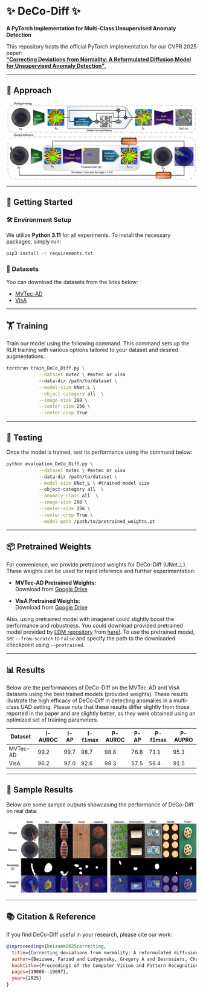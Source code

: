 

# ✨ DeCo-Diff ✨
**A PyTorch Implementation for Multi-Class Unsupervised Anomaly Detection**

This repository hosts the official PyTorch implementation for our CVPR 2025 paper:  
[**"Correcting Deviations from Normality: A Reformulated Diffusion Model for Unsupervised Anomaly Detection"**.](https://openaccess.thecvf.com/content/CVPR2025/papers/Beizaee_Correcting_Deviations_from_Normality_A_Reformulated_Diffusion_Model_for_Multi-Class_CVPR_2025_paper.pdf)

---

## 🎨 Approach


![DeCo-Diff](./assets/DeCo-for-UAD.png)

---

## 🚀 Getting Started

### 🛠️ Environment Setup

We utilize **Python 3.11** for all experiments. To install the necessary packages, simply run:

```bash
pip3 install -r requirements.txt
```

### 📁 Datasets

You can download the datasets from the links below:
- [MVTec-AD](https://www.mvtec.com/company/research/datasets/mvtec-ad)
- [VisA](https://amazon-visual-anomaly.s3.us-west-2.amazonaws.com/VisA_20220922.tar)


---

## 🏋️ Training

Train our model using the following command. This command sets up the RLR training with various options tailored to your dataset and desired augmentations:

```bash
torchrun train_DeCo_Diff.py \
            --dataset mvtec \ #mvtec or visa
            --data-dir /path/to/dataset \
            --model-size UNet_L \
            --object-category all  \
            --image-size 288 \
            --center-size 256 \
            --center-crop True
```

---

## 🧪 Testing

Once the model is trained, test its performance using the command below:

```bash
python evaluation_DeCo_Diff.py \
            --dataset mvtec \ #mvtec or visa
            --data-dir /path/to/dataset \
            --model-size UNet_L \ #trained model size
            --object-category all  \
            --anomaly-class all  \
            --image-size 288 \
            --center-size 256 \
            --center-crop True \
            --model-path /path/to/pretrained_weights.pt
```
---

## 📦 Pretrained Weights

For convenience, we provide pretrained weights for DeCo-Diff (UNet_L). These weights can be used for rapid inference and further experimentation:

- **MVTec-AD Pretrained Weights:**  
  Download from [Google Drive](https://drive.google.com/file/d/1ZuPD9x_HYyylY2DlCtl0PRi5UZyn0XAL/view?usp=share_link) 
  
- **VisA Pretrained Weights:**  
  Download from [Google Drive](https://drive.google.com/file/d/1bZvzIyuEMWxIo8ZByP9us--OhTTPXYiA/view?usp=sharing) 


Also, using pretrained model with imagenet could slightly boost the performance and robustness. You could download provided pretrained model provided by [LDM repository](https://github.com/CompVis/latent-diffusion?tab=readme-ov-file) from [here!](https://ommer-lab.com/files/latent-diffusion/cin.zip). 
To use the pretrained model, set `--from-scratch` to `False` and specify the path to the downloaded checkpoint using `--pretrained`.

---

## 📊 Results

Below are the performances of DeCo-Diff on the MVTec-AD and VisA datasets using the best trained models (provided weights). These results illustrate the high efficacy of DeCo-Diff in detecting anomalies in a multi-class UAD setting. Please note that these results differ slightly from those reported in the paper and are slightly better, as they were obtained using an optimized set of training parameters.


|**Dataset**  |I-**AUROC**| I-**AP** |I-**f1max**|P-**AUROC**| P-**AP** |P-**f1max**|P-**AUPRO**|
|-------------|-----------|----------|-----------|-----------|--------|-----------|-----------|
| MVTec-AD   |    99.2    |   99.7   |   98.7    |   98.8    |  76.8  |   71.1    |   95.1    |
| VisA       |    96.2    |   97.0   |   92.6    |   98.3    |  57.5  |   56.4    |   91.5    |

---

## 📸 Sample Results

Below are some sample outputs showcasing the performance of DeCo-Diff on real data:

![DeCo-Diff Samples](./assets/Samples.png)

---

## 📚 Citation & Reference

If you find DeCo-Diff useful in your research, please cite our work:

```bibtex
@inproceedings{beizaee2025correcting,
  title={Correcting deviations from normality: A reformulated diffusion model for multi-class unsupervised anomaly detection},
  author={Beizaee, Farzad and Lodygensky, Gregory A and Desrosiers, Christian and Dolz, Jose},
  booktitle={Proceedings of the Computer Vision and Pattern Recognition Conference},
  pages={19088--19097},
  year={2025}
}
```
